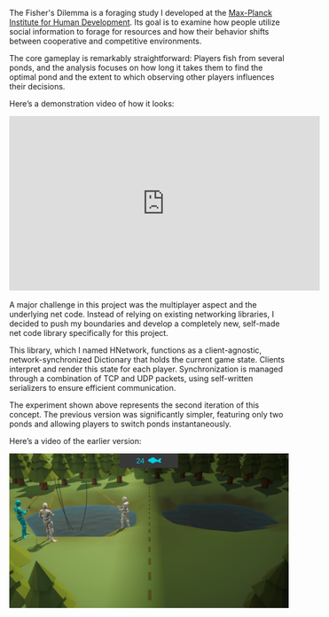 The Fisher's Dilemma is a foraging study I developed at the [Max-Planck Institute for Human Development](https://www.mpib-berlin.mpg.de/en). Its goal is to examine how people utilize social information to forage for resources and how their behavior shifts between cooperative and competitive environments.

The core gameplay is remarkably straightforward: Players fish from several ponds, and the analysis focuses on how long it takes them to find the optimal pond and the extent to which observing other players influences their decisions.

Here’s a demonstration video of how it looks:

<p style="text-align:center;">
<iframe width="560" height="315" src="https://www.youtube-nocookie.com/embed/vxSoKIp9HFo?si=YIclpJscaybUWhuD" title="YouTube video player" frameborder="0" allow="accelerometer; autoplay; clipboard-write; encrypted-media; gyroscope; picture-in-picture; web-share" referrerpolicy="strict-origin-when-cross-origin" allowfullscreen></iframe>
</p>

A major challenge in this project was the multiplayer aspect and the underlying net code. Instead of relying on existing networking libraries, I decided to push my boundaries and develop a completely new, self-made net code library specifically for this project.

This library, which I named HNetwork, functions as a client-agnostic, network-synchronized Dictionary that holds the current game state. Clients interpret and render this state for each player. Synchronization is managed through a combination of TCP and UDP packets, using self-written serializers to ensure efficient communication.

The experiment shown above represents the second iteration of this concept. The previous version was significantly simpler, featuring only two ponds and allowing players to switch ponds instantaneously.

Here’s a video of the earlier version:

![graph](config/projects/fishing_dilemma/splash.png)